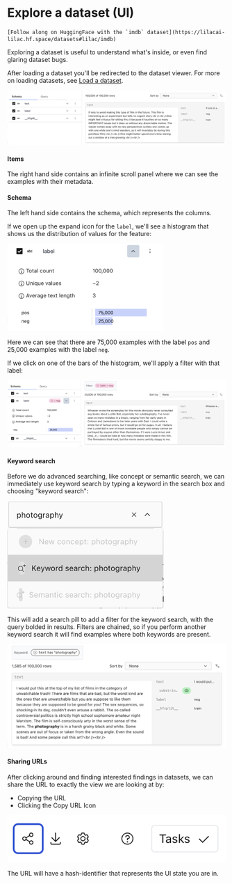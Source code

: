 # Explore a dataset (UI)

```{tip}
[Follow along on HuggingFace with the `imdb` dataset](https://lilacai-lilac.hf.space/datasets#lilac/imdb)
```

Exploring a dataset is useful to understand what's inside, or even find glaring dataset bugs.

After loading a dataset you'll be redirected to the dataset viewer. For more on loading datasets,
see [Load a dataset](./dataset_load.md).

<img src="../_static/dataset/dataset_explore.png"></img>

#### Items

The right hand side contains an infinite scroll panel where we can see the examples with their
metadata.

#### Schema

The left hand side contains the schema, which represents the columns.

If we open up the expand icon for the `label`, we'll see a histogram that shows us the distribution
of values for the feature:

<img width=360 src="../_static/dataset/dataset_stats.png"></img>

Here we can see that there are 75,000 examples with the label `pos` and 25,000 examples with the
label `neg`.

If we click on one of the bars of the histogram, we'll apply a filter with that label:

<img src="../_static/dataset/dataset_filter.png"></img>

#### Keyword search

Before we do advanced searching, like concept or semantic search, we can immediately use keyword
search by typing a keyword in the search box and choosing "keyword search":

<img width=360 src="../_static/dataset/dataset_keyword_search.png"></img>

This will add a search pill to add a filter for the keyword search, with the query bolded in
results. Filters are chained, so if you perform another keyword search it will find examples where
both keywords are present.

<img src="../_static/dataset/dataset_keyword_search_results.png"></img>

#### Sharing URLs

After clicking around and finding interested findings in datasets, we can share the URL to exactly
the view we are looking at by:

- Copying the URL
- Clicking the Copy URL Icon

<img src="../_static/dataset/dataset_copy_url_icon.png"></img>

The URL will have a hash-identifier that represents the UI state you are in.
